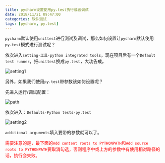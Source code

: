```yaml
---
title: pycharm设置使用py.test执行或者调试
date: 2018/11/21 09:47:00
categories: 软件测试
tags: [pycharm, py.test]
---
```


`pycharm`默认使用`unittest`进行测试及调试，那么如何设置让`pycharm`默认使用`py.test`模式进行测试呢？

<!-- more -->

依次进入`setting-工具-python integrated tools`，现在项目后有一个`Default test runner`，把`unittest`换成`py.test`，大功告成。

![setting1](http://img.qizhenjun.com/QQ%E6%88%AA%E5%9B%BE20181121095743.png)



另外，如果我们使用`py.test`带参数该如何设置呢？

先进入运行/调试配置：

![path](http://img.qizhenjun.com/QQ%E6%88%AA%E5%9B%BE20181121100120.png)

依次进入：`Defaults-Python tests-py.test`

![setting2](http://img.qizhenjun.com/QQ%E6%88%AA%E5%9B%BE20181121100345.png)

`additional arguments`填入要带的参数就可以了。

<font color='red'>需要注意的是，最下面的`Add content roots to PYTHONPATH`和`Add source roots to PYTHONPATH`要取消勾选，否则程序中或上方的参数中有使用相对路径的话，执行会失败。</font>